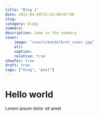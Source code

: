 ```yaml
---
title: "Blog 1"
date: 2022-04-09T23:15:00+07:00
slug: 
category: blogs
summary:
description: Same as the summary
cover:
    image: "covers/mandelbrot_cover.jpg"
    alt: 
    caption:
    relative: true
showToc: true
draft: true
tags: ["blog", "post"]
---
```


# Hello world

Lorem ipsum dolor sit amet 